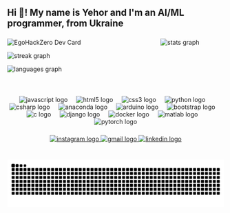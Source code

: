 <h2 align="left">Hi 👋! My name is Yehor and I'm an AI/ML programmer, from Ukraine</h2>

###

<!-- Карточка daily.dev — плаваем влево -->
<a href="https://app.daily.dev/egohackzero">
  <img
    src="https://api.daily.dev/devcards/v2/b51GktmFUgKvXKBlBypLu.png?r=p0m&type=default"
    width="356"
    align="left"
    alt="EgoHackZero Dev Card"
  />
</a>

<!-- Блок со статистикой — плаваем вправо -->
<p >
  <img
    src="https://github-readme-stats.vercel.app/api?username=EgoHackZero&show_icons=true&include_all_commits=true&count_private=true&theme=dracula&hide_border=false"
    height="150"
    alt="stats graph"
  /><br />

  <img
    src="https://streak-stats.demolab.com?user=EgoHackZero&mode=daily&theme=dracula&hide_border=false&border_radius=5"
    height="150"
    alt="streak graph"
  /><br />

  <img
    src="https://github-readme-stats.vercel.app/api/top-langs?username=EgoHackZero&layout=compact&card_width=320&langs_count=5&theme=dracula&hide_border=false"
    height="150"
    alt="languages graph"
  />
</p>

<!-- «Сброс» обтекания, чтобы ниже всё начиналось с новой строки -->
<br clear="both" />

###

<div align="center">
  <img src="https://cdn.jsdelivr.net/gh/devicons/devicon/icons/javascript/javascript-original.svg" height="30" alt="javascript logo"  />
  <img width="12" />
  <img src="https://cdn.jsdelivr.net/gh/devicons/devicon/icons/html5/html5-original.svg" height="30" alt="html5 logo"  />
  <img width="12" />
  <img src="https://cdn.jsdelivr.net/gh/devicons/devicon/icons/css3/css3-original.svg" height="30" alt="css3 logo"  />
  <img width="12" />
  <img src="https://cdn.jsdelivr.net/gh/devicons/devicon/icons/python/python-original.svg" height="30" alt="python logo"  />
  <img width="12" />
  <img src="https://cdn.jsdelivr.net/gh/devicons/devicon/icons/csharp/csharp-original.svg" height="30" alt="csharp logo"  />
  <img width="12" />
  <img src="https://cdn.jsdelivr.net/gh/devicons/devicon/icons/anaconda/anaconda-original.svg" height="30" alt="anaconda logo"  />
  <img width="12" />
  <img src="https://cdn.jsdelivr.net/gh/devicons/devicon/icons/arduino/arduino-original.svg" height="30" alt="arduino logo"  />
  <img width="12" />
  <img src="https://cdn.jsdelivr.net/gh/devicons/devicon/icons/bootstrap/bootstrap-original.svg" height="30" alt="bootstrap logo"  />
  <img width="12" />
  <img src="https://cdn.jsdelivr.net/gh/devicons/devicon/icons/c/c-original.svg" height="30" alt="c logo"  />
  <img width="12" />
  <img src="https://cdn.jsdelivr.net/gh/devicons/devicon/icons/django/django-plain.svg" height="30" alt="django logo"  />
  <img width="12" />
  <img src="https://cdn.jsdelivr.net/gh/devicons/devicon/icons/docker/docker-original.svg" height="30" alt="docker logo"  />
  <img width="12" />
  <img src="https://cdn.jsdelivr.net/gh/devicons/devicon/icons/matlab/matlab-original.svg" height="30" alt="matlab logo"  />
  <img width="12" />
  <img src="https://cdn.jsdelivr.net/gh/devicons/devicon/icons/pytorch/pytorch-original.svg" height="30" alt="pytorch logo"  />
</div>

###

<div align="center">
  <a href="https://www.instagram.com/e.g.o__official?igsh=MTZsNGdqZ3Mxa2NubQ==" target="_blank">
    <img src="https://img.shields.io/static/v1?message=Instagram&logo=instagram&label=&color=E4405F&logoColor=white&labelColor=&style=for-the-badge" height="35" alt="instagram logo"  />
  </a>
  <a href="yehornepokrytyiwork@gmail.com" target="_blank">
    <img src="https://img.shields.io/static/v1?message=Gmail&logo=gmail&label=&color=D14836&logoColor=white&labelColor=&style=for-the-badge" height="35" alt="gmail logo"  />
  </a>
  <a href="https://www.linkedin.com/in/yehor-nepokrytyi-511a08240/" target="_blank">
    <img src="https://img.shields.io/static/v1?message=LinkedIn&logo=linkedin&label=&color=0077B5&logoColor=white&labelColor=&style=for-the-badge" height="35" alt="linkedin logo"  />
  </a>
</div>

###

<br clear="both">

<img src="https://raw.githubusercontent.com/EgoHackZero/EgoHackZero/output/snake.svg" alt="Snake animation" />

###

